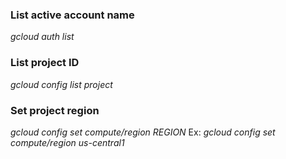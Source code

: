 
### List active account name
*gcloud auth list*

### List project ID
*gcloud config list project*

### Set project region
*gcloud config set compute/region REGION*
Ex: *gcloud config set compute/region us-central1*

